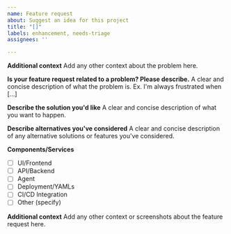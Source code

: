 ```yaml
---
name: Feature request
about: Suggest an idea for this project
title: "[]"
labels: enhancement, needs-triage
assignees: ''

---
```


**Additional context**
Add any other context about the problem here.

**Is your feature request related to a problem? Please describe.**
A clear and concise description of what the problem is. Ex. I'm always frustrated when [...]

**Describe the solution you'd like**
A clear and concise description of what you want to happen.

**Describe alternatives you've considered**
A clear and concise description of any alternative solutions or features you've considered.

**Components/Services**

- [ ] UI/Frontend
- [ ] API/Backend
- [ ] Agent
- [ ] Deployment/YAMLs
- [ ] CI/CD Integration
- [ ] Other (specify)

**Additional context**
Add any other context or screenshots about the feature request here.
